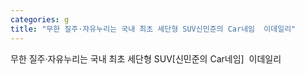 ```yaml
---
categories: g
title: "무한 질주·자유누리는 국내 최초 세단형 SUV신민준의 Car네임  이데일리"
---
```

무한 질주·자유누리는 국내 최초 세단형 SUV[신민준의 Car네임]&nbsp;&nbsp;이데일리